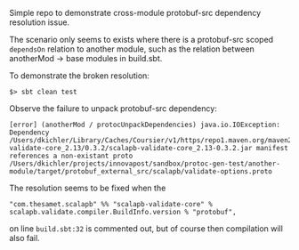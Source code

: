 Simple repo to demonstrate cross-module protobuf-src dependency resolution issue.

The scenario only seems to exists where there is a protobuf-src scoped `dependsOn` relation to another module, such as the relation between anotherMod -> base modules in build.sbt.

To demonstrate the broken resolution:

```
$> sbt clean test
```

Observe the failure to unpack protobuf-src dependency:

```
[error] (anotherMod / protocUnpackDependencies) java.io.IOException: Dependency /Users/dkichler/Library/Caches/Coursier/v1/https/repo1.maven.org/maven2/com/thesamet/scalapb/scalapb-validate-core_2.13/0.3.2/scalapb-validate-core_2.13-0.3.2.jar manifest references a non-existant proto /Users/dkichler/projects/innovapost/sandbox/protoc-gen-test/another-module/target/protobuf_external_src/scalapb/validate-options.proto
```

The resolution seems to be fixed when the 

```
"com.thesamet.scalapb" %% "scalapb-validate-core" % scalapb.validate.compiler.BuildInfo.version % "protobuf",
```

on line `build.sbt:32`  is commented out, but of course then compilation will also fail. 
